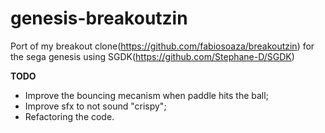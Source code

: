 # genesis-breakoutzin
Port of my breakout clone(https://github.com/fabiosoaza/breakoutzin) for the sega genesis using SGDK(https://github.com/Stephane-D/SGDK)

**TODO**
- Improve the bouncing mecanism when paddle hits the ball;
- Improve sfx to not sound "crispy";
- Refactoring the code.  
